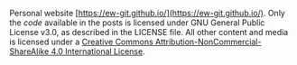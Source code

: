 Personal website [https://ew-git.github.io/](https://ew-git.github.io/). 
Only the _code_ available in the posts is licensed under GNU General Public License v3.0, as described in the LICENSE file. 
All other content and media is licensed under a [Creative Commons Attribution-NonCommercial-ShareAlike 4.0 International License](https://creativecommons.org/licenses/by-nc-sa/4.0/).